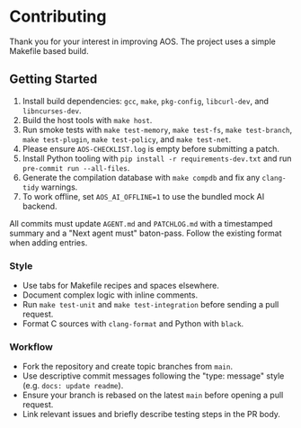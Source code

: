 # Contributing

Thank you for your interest in improving AOS. The project uses a simple Makefile based build.

## Getting Started
1. Install build dependencies: `gcc`, `make`, `pkg-config`, `libcurl-dev`, and `libncurses-dev`.
2. Build the host tools with `make host`.
3. Run smoke tests with `make test-memory`, `make test-fs`, `make test-branch`, `make test-plugin`, `make test-policy`, and `make test-net`.
4. Please ensure `AOS-CHECKLIST.log` is empty before submitting a patch.
5. Install Python tooling with `pip install -r requirements-dev.txt` and run `pre-commit run --all-files`.
6. Generate the compilation database with `make compdb` and fix any `clang-tidy` warnings.
7. To work offline, set `AOS_AI_OFFLINE=1` to use the bundled mock AI backend.

All commits must update `AGENT.md` and `PATCHLOG.md` with a timestamped summary and a "Next agent must" baton-pass. Follow the existing format when adding entries.

### Style
- Use tabs for Makefile recipes and spaces elsewhere.
- Document complex logic with inline comments.
- Run `make test-unit` and `make test-integration` before sending a pull request.
 - Format C sources with `clang-format` and Python with `black`.

### Workflow
* Fork the repository and create topic branches from `main`.
* Use descriptive commit messages following the "type: message" style (e.g. `docs: update readme`).
* Ensure your branch is rebased on the latest `main` before opening a pull request.
* Link relevant issues and briefly describe testing steps in the PR body.
